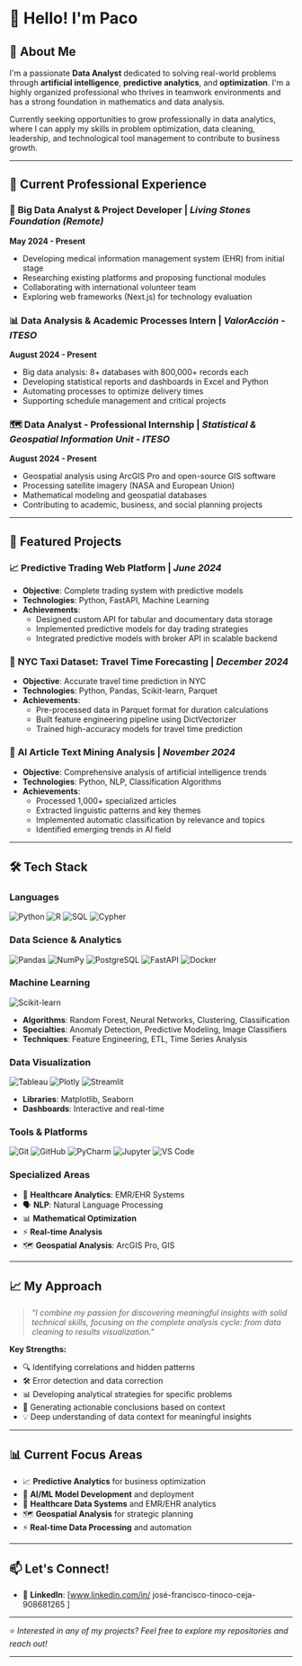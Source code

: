 # 👋 Hello! I'm Paco

## 🎯 About Me

I'm a passionate **Data Analyst** dedicated to solving real-world problems through **artificial intelligence**, **predictive analytics**, and **optimization**. I'm a highly organized professional who thrives in teamwork environments and has a strong foundation in mathematics and data analysis.

Currently seeking opportunities to grow professionally in data analytics, where I can apply my skills in problem optimization, data cleaning, leadership, and technological tool management to contribute to business growth.

---

## 💼 Current Professional Experience

### 🏥 **Big Data Analyst & Project Developer** | *Living Stones Foundation (Remote)*
**May 2024 - Present**
- Developing medical information management system (EHR) from initial stage
- Researching existing platforms and proposing functional modules
- Collaborating with international volunteer team
- Exploring web frameworks (Next.js) for technology evaluation

### 📊 **Data Analysis & Academic Processes Intern** | *ValorAcción - ITESO*
**August 2024 - Present**
- Big data analysis: 8+ databases with 800,000+ records each
- Developing statistical reports and dashboards in Excel and Python
- Automating processes to optimize delivery times
- Supporting schedule management and critical projects

### 🗺️ **Data Analyst - Professional Internship** | *Statistical & Geospatial Information Unit - ITESO*
**August 2024 - Present**
- Geospatial analysis using ArcGIS Pro and open-source GIS software
- Processing satellite imagery (NASA and European Union)
- Mathematical modeling and geospatial databases
- Contributing to academic, business, and social planning projects

---

## 🚀 Featured Projects

### 📈 **Predictive Trading Web Platform** | *June 2024*
- **Objective**: Complete trading system with predictive models
- **Technologies**: Python, FastAPI, Machine Learning
- **Achievements**:
  - Designed custom API for tabular and documentary data storage
  - Implemented predictive models for day trading strategies
  - Integrated predictive models with broker API in scalable backend

### 🚕 **NYC Taxi Dataset: Travel Time Forecasting** | *December 2024*
- **Objective**: Accurate travel time prediction in NYC
- **Technologies**: Python, Pandas, Scikit-learn, Parquet
- **Achievements**:
  - Pre-processed data in Parquet format for duration calculations
  - Built feature engineering pipeline using DictVectorizer
  - Trained high-accuracy models for travel time prediction

### 📝 **AI Article Text Mining Analysis** | *November 2024*
- **Objective**: Comprehensive analysis of artificial intelligence trends
- **Technologies**: Python, NLP, Classification Algorithms
- **Achievements**:
  - Processed 1,000+ specialized articles
  - Extracted linguistic patterns and key themes
  - Implemented automatic classification by relevance and topics
  - Identified emerging trends in AI field

---

## 🛠️ Tech Stack

### **Languages**
![Python](https://img.shields.io/badge/-Python-3776AB?style=flat-square&logo=Python&logoColor=white)
![R](https://img.shields.io/badge/-R-276DC3?style=flat-square&logo=r&logoColor=white)
![SQL](https://img.shields.io/badge/-SQL-4479A1?style=flat-square&logo=mysql&logoColor=white)
![Cypher](https://img.shields.io/badge/-Cypher-4581C3?style=flat-square&logo=neo4j&logoColor=white)

### **Data Science & Analytics**
![Pandas](https://img.shields.io/badge/-Pandas-150458?style=flat-square&logo=pandas&logoColor=white)
![NumPy](https://img.shields.io/badge/-NumPy-013243?style=flat-square&logo=numpy&logoColor=white)
![PostgreSQL](https://img.shields.io/badge/-PostgreSQL-4169E1?style=flat-square&logo=postgresql&logoColor=white)
![FastAPI](https://img.shields.io/badge/-FastAPI-009688?style=flat-square&logo=fastapi&logoColor=white)
![Docker](https://img.shields.io/badge/-Docker-2496ED?style=flat-square&logo=docker&logoColor=white)

### **Machine Learning**
![Scikit-learn](https://img.shields.io/badge/-Scikit_Learn-F7931E?style=flat-square&logo=scikit-learn&logoColor=white)
- **Algorithms**: Random Forest, Neural Networks, Clustering, Classification
- **Specialties**: Anomaly Detection, Predictive Modeling, Image Classifiers
- **Techniques**: Feature Engineering, ETL, Time Series Analysis

### **Data Visualization**
![Tableau](https://img.shields.io/badge/-Tableau-E97627?style=flat-square&logo=tableau&logoColor=white)
![Plotly](https://img.shields.io/badge/-Plotly-3F4F75?style=flat-square&logo=plotly&logoColor=white)
![Streamlit](https://img.shields.io/badge/-Streamlit-FF4B4B?style=flat-square&logo=streamlit&logoColor=white)
- **Libraries**: Matplotlib, Seaborn
- **Dashboards**: Interactive and real-time

### **Tools & Platforms**
![Git](https://img.shields.io/badge/-Git-F05032?style=flat-square&logo=git&logoColor=white)
![GitHub](https://img.shields.io/badge/-GitHub-181717?style=flat-square&logo=github&logoColor=white)
![PyCharm](https://img.shields.io/badge/-PyCharm-000000?style=flat-square&logo=pycharm&logoColor=white)
![Jupyter](https://img.shields.io/badge/-Jupyter-F37626?style=flat-square&logo=jupyter&logoColor=white)
![VS Code](https://img.shields.io/badge/-VS%20Code-007ACC?style=flat-square&logo=visual-studio-code&logoColor=white)

### **Specialized Areas**
- 🏥 **Healthcare Analytics**: EMR/EHR Systems
- 🗣️ **NLP**: Natural Language Processing
- 📊 **Mathematical Optimization**
- ⚡ **Real-time Analysis**
- 🗺️ **Geospatial Analysis**: ArcGIS Pro, GIS

---

## 📈 My Approach

> *"I combine my passion for discovering meaningful insights with solid technical skills, focusing on the complete analysis cycle: from data cleaning to results visualization."*

**Key Strengths:**
- 🔍 Identifying correlations and hidden patterns
- 🛠️ Error detection and data correction
- 📊 Developing analytical strategies for specific problems
- 🎯 Generating actionable conclusions based on context
- 💡 Deep understanding of data context for meaningful insights

---

## 📊 Current Focus Areas

- 📈 **Predictive Analytics** for business optimization
- 🤖 **AI/ML Model Development** and deployment
- 🏥 **Healthcare Data Systems** and EMR/EHR analytics
- 🗺️ **Geospatial Analysis** for strategic planning
- ⚡ **Real-time Data Processing** and automation

---

## 📫 Let's Connect!

- 💼 **LinkedIn**: [www.linkedin.com/in/
josé-francisco-tinoco-ceja-908681265
]

---

⭐ *Interested in any of my projects? Feel free to explore my repositories and reach out!*

---

<div align="center">


</div>
